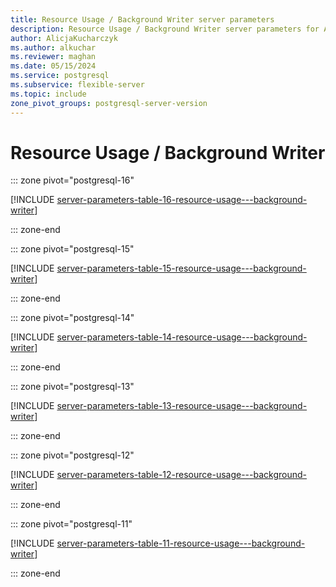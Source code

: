 ```yaml
---
title: Resource Usage / Background Writer server parameters
description: Resource Usage / Background Writer server parameters for Azure Database for PostgreSQL - Flexible Server.
author: AlicjaKucharczyk
ms.author: alkuchar
ms.reviewer: maghan
ms.date: 05/15/2024
ms.service: postgresql
ms.subservice: flexible-server
ms.topic: include
zone_pivot_groups: postgresql-server-version
---
```

# Resource Usage / Background Writer


::: zone pivot="postgresql-16"

[!INCLUDE [server-parameters-table-16-resource-usage---background-writer](./includes/server-parameters-table-16-resource-usage---background-writer.md)]

::: zone-end


::: zone pivot="postgresql-15"

[!INCLUDE [server-parameters-table-15-resource-usage---background-writer](./includes/server-parameters-table-15-resource-usage---background-writer.md)]

::: zone-end


::: zone pivot="postgresql-14"

[!INCLUDE [server-parameters-table-14-resource-usage---background-writer](./includes/server-parameters-table-14-resource-usage---background-writer.md)]

::: zone-end


::: zone pivot="postgresql-13"

[!INCLUDE [server-parameters-table-13-resource-usage---background-writer](./includes/server-parameters-table-13-resource-usage---background-writer.md)]

::: zone-end


::: zone pivot="postgresql-12"

[!INCLUDE [server-parameters-table-12-resource-usage---background-writer](./includes/server-parameters-table-12-resource-usage---background-writer.md)]

::: zone-end


::: zone pivot="postgresql-11"

[!INCLUDE [server-parameters-table-11-resource-usage---background-writer](./includes/server-parameters-table-11-resource-usage---background-writer.md)]

::: zone-end


